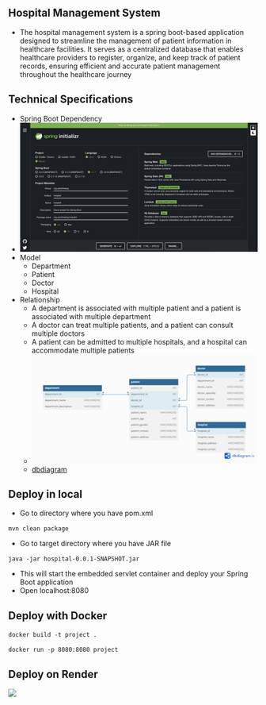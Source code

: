 ## Hospital Management System 
- The hospital management system is a spring boot-based application designed to streamline the management of patient information in healthcare facilities. It serves as a centralized database that enables healthcare providers to register, organize, and keep track of patient records, ensuring efficient and accurate patient management throughout the healthcare journey 
## Technical Specifications 
- Spring Boot Dependency 
 - ![](./Initializr.png) 
- Model 
    - Department 
    - Patient 
    - Doctor 
    - Hospital 
- Relationship 
    - A department is associated with multiple patient and a patient is associated with multiple department 
    - A doctor can treat multiple patients, and a patient can consult multiple doctors 
    - A patient can be admitted to multiple hospitals, and a hospital can accommodate multiple patients 
    - ![](./HospitalManagement.png)
    - [dbdiagram](https://dbdiagram.io/d/64b0ac9102bd1c4a5e0db4d9) 
## Deploy in local 
- Go to directory where you have pom.xml
```
mvn clean package
```
- Go to target directory where you have JAR file 
```
java -jar hospital-0.0.1-SNAPSHOT.jar 
``` 
- This will start the embedded servlet container and deploy your Spring Boot application 
- Open localhost:8080 
## Deploy with Docker 
```
docker build -t project .
```
```
docker run -p 8080:8080 project 
```
## Deploy on Render 
![](https://project-6b4i.onrender.com/)




